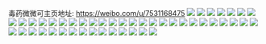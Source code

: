 毒药微微可主页地址: https://weibo.com/u/7531168475 
![](https://wx4.sinaimg.cn/mw2000/008dG0Xhly1h9kbsf9o4hj316o1kwazv.jpg) 
![](https://wx4.sinaimg.cn/mw2000/008dG0Xhly1h9kbsfifhaj314s1kw1ej.jpg) 
![](https://wx4.sinaimg.cn/mw2000/008dG0Xhly1h9kbseooylj3268340u0x.jpg) 
![](https://wx4.sinaimg.cn/mw2000/008dG0Xhly1h9kbsfyqquj31ly1m21kx.jpg) 
![](https://wx4.sinaimg.cn/mw2000/008dG0Xhly1h9kbsgd3lxj31k61kwtt4.jpg) 
![](https://wx4.sinaimg.cn/mw2000/008dG0Xhly1h9kbsja0h3j327035hx6v.jpg) 
![](https://wx4.sinaimg.cn/mw2000/008dG0Xhly1h9j5sce035j32c0340qv5.jpg) 
![](https://wx4.sinaimg.cn/mw2000/008dG0Xhly1h9j5sdjiu4j32c03407wk.jpg) 
![](https://wx4.sinaimg.cn/mw2000/008dG0Xhly1h9gxicvc5fj30zn1i3tyl.jpg) 
![](https://wx4.sinaimg.cn/mw2000/008dG0Xhly1h9fsfqlkodj316o1kw17a.jpg) 
![](https://wx4.sinaimg.cn/mw2000/008dG0Xhly1h9fsfq6k45j31sc2dsb29.jpg) 
![](https://wx4.sinaimg.cn/mw2000/008dG0Xhly1h9fsfqunxbj31kw16otni.jpg) 
![](https://wx4.sinaimg.cn/mw2000/008dG0Xhly1h9enj4bmctj30zg1kwaze.jpg) 
![](https://wx4.sinaimg.cn/mw2000/008dG0Xhly1h9enj36coij30zn1kwh45.jpg) 
![](https://wx4.sinaimg.cn/mw2000/008dG0Xhly1h9djwwwj2bj31is35shdt.jpg) 
![](https://wx4.sinaimg.cn/mw2000/008dG0Xhly1h9djwx9ycsj31t92bzquq.jpg) 
![](https://wx4.sinaimg.cn/mw2000/008dG0Xhly1h9c8u3sspjj335s2dcqv7.jpg) 
![](https://wx4.sinaimg.cn/mw2000/008dG0Xhly1h9bnr6jhm2j30vy1j64qp.jpg) 
![](https://wx4.sinaimg.cn/mw2000/008dG0Xhly1h9bnr5ptvnj31kw16o1kx.jpg) 
![](https://wx4.sinaimg.cn/mw2000/008dG0Xhly1h96j2dihzaj32dc35s4qq.jpg) 
![](https://wx4.sinaimg.cn/mw2000/008dG0Xhly1h95crwlwsej31kw16oe0n.jpg) 
![](https://wx4.sinaimg.cn/mw2000/008dG0Xhly1h91tr0zvwjj311x1kwwv8.jpg) 
![](https://wx4.sinaimg.cn/mw2000/008dG0Xhly1h91tr1xxdoj31kw11xay4.jpg) 
![](https://wx4.sinaimg.cn/mw2000/008dG0Xhly1h90w51yvjzj32c035iqv7.jpg) 
![](https://wx4.sinaimg.cn/mw2000/008dG0Xhly1h90w52gvwzj30u014vkd0.jpg) 
![](https://wx4.sinaimg.cn/mw2000/008dG0Xhly1h8xak396j3j31uw1dbaya.jpg) 
![](https://wx4.sinaimg.cn/mw2000/008dG0Xhly1h8xak83hu3j335s25wb2a.jpg) 
![](https://wx4.sinaimg.cn/mw2000/008dG0Xhly1h8xak292lqj32y91iwhdu.jpg) 
![](https://wx4.sinaimg.cn/mw2000/008dG0Xhly1h8xakaarjvj31z812dkdw.jpg) 
![](https://wx4.sinaimg.cn/mw2000/008dG0Xhly1h8v3gngs27j32dc35sx6p.jpg) 
![](https://wx4.sinaimg.cn/mw2000/008dG0Xhly1h8v3glmctvj31y235shdu.jpg) 
![](https://wx4.sinaimg.cn/mw2000/008dG0Xhly1h8v3gwupcrj32dc35snpe.jpg) 
![](https://wx4.sinaimg.cn/mw2000/008dG0Xhly1h8sscp4k7wj32dc35s4qq.jpg) 
![](https://wx4.sinaimg.cn/mw2000/008dG0Xhly1h8sscpr7gjj32aq35shdt.jpg) 
![](https://wx4.sinaimg.cn/mw2000/008dG0Xhly1h8sscnzfdhj32dc35s7wj.jpg) 
![](https://wx4.sinaimg.cn/mw2000/008dG0Xhly1h7r171ta7pj30u0140ajf.jpg) 
![](https://wx4.sinaimg.cn/mw2000/008dG0Xhly1h7r172f1d8j30u0140wnj.jpg) 
![](https://wx4.sinaimg.cn/mw2000/008dG0Xhly1h75x68hoqjj30zy0u04ge.jpg) 
![](https://wx4.sinaimg.cn/mw2000/008dG0Xhly1h75x6dq03ij312i0u0tt5.jpg) 
![](https://wx4.sinaimg.cn/mw2000/008dG0Xhly1h75x63w9bxj30u0140tiw.jpg) 
![](https://wx4.sinaimg.cn/mw2000/008dG0Xhly1h75x6gmbasj30u00yt10t.jpg) 
![](https://wx4.sinaimg.cn/mw2000/008dG0Xhly1h6kzo65l2oj30u016e45b.jpg) 
![](https://wx4.sinaimg.cn/mw2000/008dG0Xhly1h64m6cyg2qj31vu35s44y.jpg) 
![](https://wx4.sinaimg.cn/mw2000/008dG0Xhly1h64m6cfdxmj321h35snpd.jpg) 
![](https://wx4.sinaimg.cn/mw2000/008dG0Xhly1h64m6dhjeej31dg24sju0.jpg) 
![](https://wx4.sinaimg.cn/mw2000/008dG0Xhly1h63gwkd46nj31uk35stk0.jpg) 
![](https://wx4.sinaimg.cn/mw2000/008dG0Xhly1h63gwm7nxdj31tz35se1i.jpg) 
